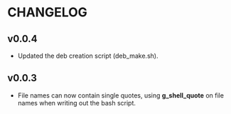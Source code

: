 # CHANGELOG

## v0.0.4
  - Updated the deb creation script (deb_make.sh).

## v0.0.3
   - File names can now contain single quotes, using **g_shell_quote**
   on file names when writing out the bash script.
